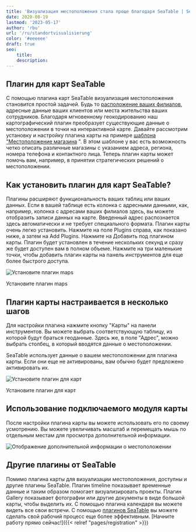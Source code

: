 ```yaml
---
title: 'Визуализация местоположения стала проще благодаря SeaTable | SeaTable'
date: 2020-08-19
lastmod: '2023-05-17'
author: 'rbu'
url: '/ru/standortvisualisierung'
color: '#eeeeee'
draft: true
seo:
    title:
    description:
---
```


## Плагин для карт SeaTable

С помощью плагина карт SeaTable визуализация местоположения становится простой задачей. Будь то [расположение ваших филиалов](https://seatable.io/ru/vorlage/d6nlvef8ram9wwbkjhziwa/), адресные данные ваших клиентов или места жительства ваших сотрудников. Благодаря мгновенному геокодированию наш картографический плагин преобразует существующие данные о местоположении в точки на интерактивной карте. Давайте рассмотрим установку и настройку плагина карты на примере [шаблона "Местоположение магазина](https://seatable.io/ru/vorlage/d6nlvef8ram9wwbkjhziwa/) ". В этом шаблоне у вас есть возможность четко описать различные магазины с указанием адреса, региона, номера телефона и контактного лица. Теперь плагин карты может помочь вам, например, в принятии стратегических решений о местоположении.

## Как установить плагин для карт SeaTable?

Плагины расширяют функциональность ваших таблиц или ваших данных. Если в вашей таблице есть колонка с адресными данными, как, например, колонка с адресами ваших филиалов здесь, вы можете отобразить записи данных на карте. Введенный адрес распознается здесь автоматически и не требует специального формата. Плагин карты очень легко установить. Нажмите на поле Plugins справа, как показано ниже, а затем на Add Plugins. Нажмите на Добавить под плагином карты. Плагин будет установлен в течение нескольких секунд и сразу же будет доступен вам в полном объеме. Нажмите на три маленькие точки, чтобы добавить плагин карты на панель инструментов для еще более быстрого доступа.

![Установите плагин maps](https://seatable.io/wp-content/uploads/2020/08/Karten-Plugin-Installieren.gif)

Установите плагин maps

## Плагин карты настраивается в несколько шагов

Для настройки плагина нажмите кнопку "Карты" на панели инструментов. Вы можете выбрать соответствующую таблицу, из которой будут браться геоданные. Здесь же, в поле "Адрес", можно выбрать столбец, в который вводятся данные о местоположении.

SeaTable использует данные о вашем местоположении для плагина карты. Если они еще не активированы, вам обычно будет предложено активировать их.

![Установите плагин для карт](https://seatable.io/wp-content/uploads/2020/08/Karten-Plugin-Einstellen.gif)

Установите плагин для карт

## Использование подключаемого модуля карты

После настройки плагина карты вы можете использовать его по своему усмотрению. Вы можете увеличивать масштаб и перемещать мышь по отдельным местам для просмотра дополнительной информации.

![Отображение дополнительной информации о местоположении](https://seatable.de/wp-content/uploads/2020/08/Bildschirmfoto-2020-08-03-um-11.43.44.png)

## Другие плагины от SeaTable

Помимо плагина карты для визуализации местоположения, доступны и другие плагины SeaTable. Плагин timeline показывает временные данные и таким образом помогает визуализировать проекты. Плагин Gallery показывает фотографии или другие документы в виде большой карты, чтобы выделить их. С помощью плагина календаря вы можете видеть все свои встречи. С помощью [плагинов SeaTable](https://seatable.io/ru/seatable-plugins/) вы можете сделать свой рабочий процесс еще более эффективным. [Начните работу прямо сейчас!]({{< relref "pages/registration" >}})
